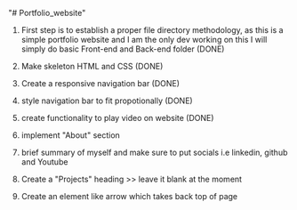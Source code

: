 "# Portfolio_website" 

1. First step is to establish a proper file directory methodology, as this is a simple portfolio website and I am the only dev working on this I will simply do basic Front-end and Back-end folder (DONE)

2. Make skeleton HTML and CSS (DONE)

3. Create a responsive navigation bar (DONE)

4. style navigation bar to fit propotionally (DONE) 

5. create functionality to play video on website (DONE)

6. implement "About" section

7. brief summary of myself and make sure to put socials i.e linkedin, github and Youtube

8. Create a "Projects" heading >> leave it blank at the moment

9. Create an element like arrow which takes back top of page




